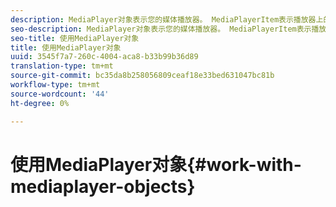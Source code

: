 ```yaml
---
description: MediaPlayer对象表示您的媒体播放器。 MediaPlayerItem表示播放器上的音频或视频。
seo-description: MediaPlayer对象表示您的媒体播放器。 MediaPlayerItem表示播放器上的音频或视频。
seo-title: 使用MediaPlayer对象
title: 使用MediaPlayer对象
uuid: 3545f7a7-260c-4004-aca8-b33b99b36d89
translation-type: tm+mt
source-git-commit: bc35da8b258056809ceaf18e33bed631047bc81b
workflow-type: tm+mt
source-wordcount: '44'
ht-degree: 0%

---
```



# 使用MediaPlayer对象{#work-with-mediaplayer-objects}
